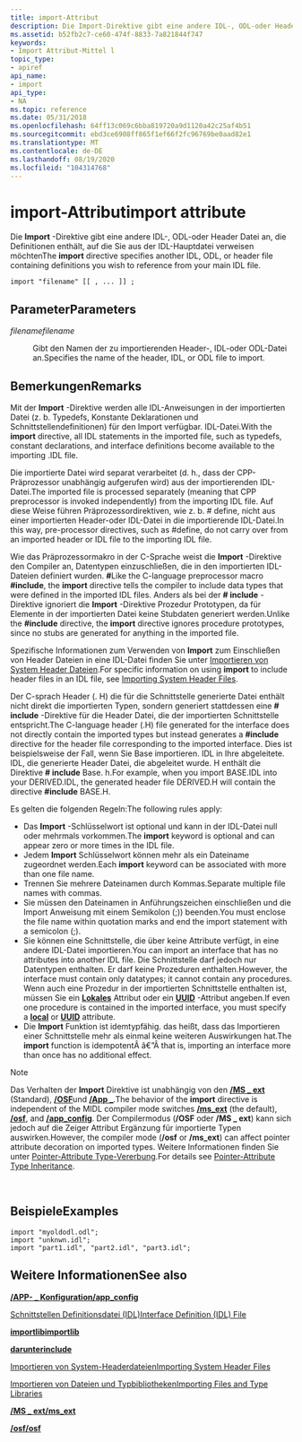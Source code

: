 ```yaml
---
title: import-Attribut
description: Die Import-Direktive gibt eine andere IDL-, ODL-oder Header Datei an, die Definitionen enthält, auf die Sie aus der IDL-Hauptdatei verweisen möchten
ms.assetid: b52fb2c7-ce60-474f-8833-7a821844f747
keywords:
- Import Attribut-Mittel l
topic_type:
- apiref
api_name:
- import
api_type:
- NA
ms.topic: reference
ms.date: 05/31/2018
ms.openlocfilehash: 64ff13c069c6bba819720a9d1120a42c25af4b51
ms.sourcegitcommit: ebd3ce6908ff865f1ef66f2fc96769be0aad82e1
ms.translationtype: MT
ms.contentlocale: de-DE
ms.lasthandoff: 08/19/2020
ms.locfileid: "104314768"
---
```

# <a name="import-attribute"></a><span data-ttu-id="82299-104">import-Attribut</span><span class="sxs-lookup"><span data-stu-id="82299-104">import attribute</span></span>

<span data-ttu-id="82299-105">Die **Import** -Direktive gibt eine andere IDL-, ODL-oder Header Datei an, die Definitionen enthält, auf die Sie aus der IDL-Hauptdatei verweisen möchten</span><span class="sxs-lookup"><span data-stu-id="82299-105">The **import** directive specifies another IDL, ODL, or header file containing definitions you wish to reference from your main IDL file.</span></span>

``` syntax
import "filename" [[ , ... ]] ;
```

## <a name="parameters"></a><span data-ttu-id="82299-106">Parameter</span><span class="sxs-lookup"><span data-stu-id="82299-106">Parameters</span></span>

<dl> <dt>

<span data-ttu-id="82299-107">*filename*</span><span class="sxs-lookup"><span data-stu-id="82299-107">*filename*</span></span> 
</dt> <dd>

<span data-ttu-id="82299-108">Gibt den Namen der zu importierenden Header-, IDL-oder ODL-Datei an.</span><span class="sxs-lookup"><span data-stu-id="82299-108">Specifies the name of the header, IDL, or ODL file to import.</span></span>

</dd> </dl>

## <a name="remarks"></a><span data-ttu-id="82299-109">Bemerkungen</span><span class="sxs-lookup"><span data-stu-id="82299-109">Remarks</span></span>

<span data-ttu-id="82299-110">Mit der **Import** -Direktive werden alle IDL-Anweisungen in der importierten Datei (z. b. Typedefs, Konstante Deklarationen und Schnittstellendefinitionen) für den Import verfügbar. IDL-Datei.</span><span class="sxs-lookup"><span data-stu-id="82299-110">With the **import** directive, all IDL statements in the imported file, such as typedefs, constant declarations, and interface definitions become available to the importing .IDL file.</span></span>

<span data-ttu-id="82299-111">Die importierte Datei wird separat verarbeitet (d. h., dass der CPP-Präprozessor unabhängig aufgerufen wird) aus der importierenden IDL-Datei.</span><span class="sxs-lookup"><span data-stu-id="82299-111">The imported file is processed separately (meaning that CPP preprocessor is invoked independently) from the importing IDL file.</span></span> <span data-ttu-id="82299-112">Auf diese Weise führen Präprozessordirektiven, wie z. b. \# define, nicht aus einer importierten Header-oder IDL-Datei in die importierende IDL-Datei.</span><span class="sxs-lookup"><span data-stu-id="82299-112">In this way, pre-processor directives, such as \#define, do not carry over from an imported header or IDL file to the importing IDL file.</span></span>

<span data-ttu-id="82299-113">Wie das Präprozessormakro in der C-Sprache weist die **Import** -Direktive den Compiler an, Datentypen einzuschließen, die in den importierten IDL-Dateien definiert wurden. **\#**</span><span class="sxs-lookup"><span data-stu-id="82299-113">Like the C-language preprocessor macro **\#include**, the **import** directive tells the compiler to include data types that were defined in the imported IDL files.</span></span> <span data-ttu-id="82299-114">Anders als bei der **\# include** -Direktive ignoriert die **Import** -Direktive Prozedur Prototypen, da für Elemente in der importierten Datei keine Stubdaten generiert werden.</span><span class="sxs-lookup"><span data-stu-id="82299-114">Unlike the **\#include** directive, the **import** directive ignores procedure prototypes, since no stubs are generated for anything in the imported file.</span></span>

<span data-ttu-id="82299-115">Spezifische Informationen zum Verwenden von **Import** zum Einschließen von Header Dateien in eine IDL-Datei finden Sie unter [Importieren von System Header Dateien](importing-system-header-files.md).</span><span class="sxs-lookup"><span data-stu-id="82299-115">For specific information on using **import** to include header files in an IDL file, see [Importing System Header Files](importing-system-header-files.md).</span></span>

<span data-ttu-id="82299-116">Der C-sprach Header (. H) die für die Schnittstelle generierte Datei enthält nicht direkt die importierten Typen, sondern generiert stattdessen eine **\# include** -Direktive für die Header Datei, die der importierten Schnittstelle entspricht.</span><span class="sxs-lookup"><span data-stu-id="82299-116">The C-language header (.H) file generated for the interface does not directly contain the imported types but instead generates a **\#include** directive for the header file corresponding to the imported interface.</span></span> <span data-ttu-id="82299-117">Dies ist beispielsweise der Fall, wenn Sie Base importieren. IDL in Ihre abgeleitete. IDL, die generierte Header Datei, die abgeleitet wurde. H enthält die Direktive **\# include** Base. h.</span><span class="sxs-lookup"><span data-stu-id="82299-117">For example, when you import BASE.IDL into your DERIVED.IDL, the generated header file DERIVED.H will contain the directive **\#include** BASE.H.</span></span>

<span data-ttu-id="82299-118">Es gelten die folgenden Regeln:</span><span class="sxs-lookup"><span data-stu-id="82299-118">The following rules apply:</span></span>

-   <span data-ttu-id="82299-119">Das **Import** -Schlüsselwort ist optional und kann in der IDL-Datei null oder mehrmals vorkommen.</span><span class="sxs-lookup"><span data-stu-id="82299-119">The **import** keyword is optional and can appear zero or more times in the IDL file.</span></span>
-   <span data-ttu-id="82299-120">Jedem **Import** Schlüsselwort können mehr als ein Dateiname zugeordnet werden.</span><span class="sxs-lookup"><span data-stu-id="82299-120">Each **import** keyword can be associated with more than one file name.</span></span>
-   <span data-ttu-id="82299-121">Trennen Sie mehrere Dateinamen durch Kommas.</span><span class="sxs-lookup"><span data-stu-id="82299-121">Separate multiple file names with commas.</span></span>
-   <span data-ttu-id="82299-122">Sie müssen den Dateinamen in Anführungszeichen einschließen und die Import Anweisung mit einem Semikolon (;)) beenden.</span><span class="sxs-lookup"><span data-stu-id="82299-122">You must enclose the file name within quotation marks and end the import statement with a semicolon (;).</span></span>
-   <span data-ttu-id="82299-123">Sie können eine Schnittstelle, die über keine Attribute verfügt, in eine andere IDL-Datei importieren.</span><span class="sxs-lookup"><span data-stu-id="82299-123">You can import an interface that has no attributes into another IDL file.</span></span> <span data-ttu-id="82299-124">Die Schnittstelle darf jedoch nur Datentypen enthalten. Er darf keine Prozeduren enthalten.</span><span class="sxs-lookup"><span data-stu-id="82299-124">However, the interface must contain only datatypes; it cannot contain any procedures.</span></span> <span data-ttu-id="82299-125">Wenn auch eine Prozedur in der importierten Schnittstelle enthalten ist, müssen Sie ein [**Lokales**](local.md) Attribut oder ein [**UUID**](uuid.md) -Attribut angeben.</span><span class="sxs-lookup"><span data-stu-id="82299-125">If even one procedure is contained in the imported interface, you must specify a [**local**](local.md) or [**UUID**](uuid.md) attribute.</span></span>
-   <span data-ttu-id="82299-126">Die **Import** Funktion ist idemtypfähig. das heißt, dass das Importieren einer Schnittstelle mehr als einmal keine weiteren Auswirkungen hat.</span><span class="sxs-lookup"><span data-stu-id="82299-126">The **import** function is idempotentÂ â€”Â that is, importing an interface more than once has no additional effect.</span></span>

> [!Note]  
> <span data-ttu-id="82299-127">Das Verhalten der **Import** Direktive ist unabhängig von den [**/MS \_ ext**](-ms-ext.md) (Standard), [**/OSF**](-osf.md)und [**/App \_**](-app-config.md).</span><span class="sxs-lookup"><span data-stu-id="82299-127">The behavior of the **import** directive is independent of the MIDL compiler mode switches [**/ms\_ext**](-ms-ext.md) (the default), [**/osf**](-osf.md), and [**/app\_config**](-app-config.md).</span></span> <span data-ttu-id="82299-128">Der Compilermodus (**/OSF** oder **/MS \_ ext**) kann sich jedoch auf die Zeiger Attribut Ergänzung für importierte Typen auswirken.</span><span class="sxs-lookup"><span data-stu-id="82299-128">However, the compiler mode (**/osf** or **/ms\_ext**) can affect pointer attribute decoration on imported types.</span></span> <span data-ttu-id="82299-129">Weitere Informationen finden Sie unter [Pointer-Attribute Type-Vererbung](/windows/desktop/Rpc/pointer-attribute-type-inheritance).</span><span class="sxs-lookup"><span data-stu-id="82299-129">For details see [Pointer-Attribute Type Inheritance](/windows/desktop/Rpc/pointer-attribute-type-inheritance).</span></span>

 

## <a name="examples"></a><span data-ttu-id="82299-130">Beispiele</span><span class="sxs-lookup"><span data-stu-id="82299-130">Examples</span></span>

``` syntax
import "myoldodl.odl";  
import "unknwn.idl";
import "part1.idl", "part2.idl", "part3.idl"; 
```

## <a name="see-also"></a><span data-ttu-id="82299-131">Weitere Informationen</span><span class="sxs-lookup"><span data-stu-id="82299-131">See also</span></span>

<dl> <dt>

[<span data-ttu-id="82299-132">**/APP- \_ Konfiguration**</span><span class="sxs-lookup"><span data-stu-id="82299-132">**/app\_config**</span></span>](-app-config.md)
</dt> <dt>

[<span data-ttu-id="82299-133">Schnittstellen Definitionsdatei (IDL)</span><span class="sxs-lookup"><span data-stu-id="82299-133">Interface Definition (IDL) File</span></span>](interface-definition-idl-file.md)
</dt> <dt>

[<span data-ttu-id="82299-134">**importlib**</span><span class="sxs-lookup"><span data-stu-id="82299-134">**importlib**</span></span>](importlib.md)
</dt> <dt>

[<span data-ttu-id="82299-135">**darunter**</span><span class="sxs-lookup"><span data-stu-id="82299-135">**include**</span></span>](include.md)
</dt> <dt>

[<span data-ttu-id="82299-136">Importieren von System-Headerdateien</span><span class="sxs-lookup"><span data-stu-id="82299-136">Importing System Header Files</span></span>](importing-system-header-files.md)
</dt> <dt>

[<span data-ttu-id="82299-137">Importieren von Dateien und Typbibliotheken</span><span class="sxs-lookup"><span data-stu-id="82299-137">Importing Files and Type Libraries</span></span>](importing-files-and-type-libraries.md)
</dt> <dt>

[<span data-ttu-id="82299-138">**/MS \_ ext**</span><span class="sxs-lookup"><span data-stu-id="82299-138">**/ms\_ext**</span></span>](-ms-ext.md)
</dt> <dt>

[<span data-ttu-id="82299-139">**/osf**</span><span class="sxs-lookup"><span data-stu-id="82299-139">**/osf**</span></span>](-osf.md)
</dt> </dl>

 

 